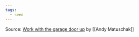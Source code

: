 ```yaml
---
tags:
  - seed
---
```

Source: [Work with the garage door up](https://notes.andymatuschak.org/zCMhncA1iSE74MKKYQS5PBZ) by [[Andy Matuschak]]